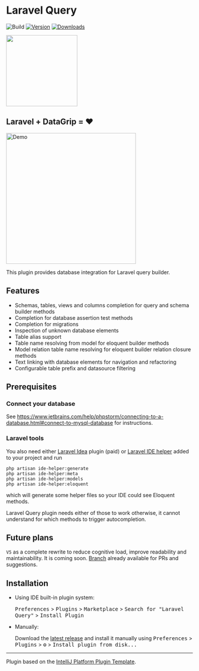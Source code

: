 # Laravel Query

![Build](https://github.com/ekvedaras/laravel-query-intellij/workflows/Build/badge.svg)
[![Version](https://img.shields.io/jetbrains/plugin/v/16309.svg)](https://plugins.jetbrains.com/plugin/16309)
[![Downloads](https://img.shields.io/jetbrains/plugin/d/16309.svg)](https://plugins.jetbrains.com/plugin/16309)

<img src="https://raw.githubusercontent.com/ekvedaras/laravel-query-intellij/main/src/main/resources/META-INF/pluginIcon.svg" width="192" height="192"/>

<!-- Plugin description -->
## Laravel + DataGrip = ♥️

<img src="https://user-images.githubusercontent.com/3586184/110513603-b4522000-8106-11eb-9678-985bf286bf4f.gif" alt="Demo" width="350" height="353"/>

This plugin provides database integration for Laravel query builder.

## Features

* Schemas, tables, views and columns completion for query and schema builder methods
* Completion for database assertion test methods
* Completion for migrations
* Inspection of unknown database elements
* Table alias support
* Table name resolving from model for eloquent builder methods
* Model relation table name resolving for eloquent builder relation closure methods
* Text linking with database elements for navigation and refactoring
* Configurable table prefix and datasource filtering

## Prerequisites

### Connect your database
See <https://www.jetbrains.com/help/phpstorm/connecting-to-a-database.html#connect-to-mysql-database> for instructions.

### Laravel tools

You also need either [Laravel Idea](https://laravel-idea.com) plugin (paid) or [Laravel IDE helper](https://github.com/barryvdh/laravel-ide-helper) added to your project and run 
```shell
php artisan ide-helper:generate
php artisan ide-helper:meta
php artisan ide-helper:models
php artisan ide-helper:eloquent
```
which will generate some helper files so your IDE could see Eloquent methods.

Laravel Query plugin needs either of those to work otherwise, it cannot understand for which methods to trigger autocompletion.
<!-- Plugin description end -->

## Future plans

`V5` as a complete rewrite to reduce cognitive load, improve readability and maintainability. It is coming soon. [Branch](https://github.com/ekvedaras/laravel-query-intellij/V5) already available for PRs and suggestions.

## Installation

- Using IDE built-in plugin system:
  
  <kbd>Preferences</kbd> > <kbd>Plugins</kbd> > <kbd>Marketplace</kbd> > <kbd>Search for "Laravel Query"</kbd> >
  <kbd>Install Plugin</kbd>
  
- Manually:

  Download the [latest release](https://github.com/ekvedaras/laravel-query-intellij/releases/latest) and install it manually using
  <kbd>Preferences</kbd> > <kbd>Plugins</kbd> > <kbd>⚙️</kbd> > <kbd>Install plugin from disk...</kbd>

---
Plugin based on the [IntelliJ Platform Plugin Template][template].

[template]: https://github.com/JetBrains/intellij-platform-plugin-template
